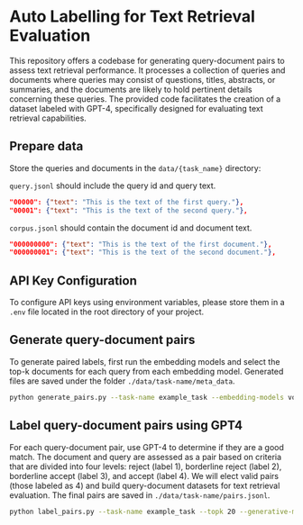 # Auto Labelling for Text Retrieval Evaluation
This repository offers a codebase for generating query-document pairs to assess text retrieval performance. It processes a collection of queries and documents where queries may consist of questions, titles, abstracts, or summaries, and the documents are likely to hold pertinent details concerning these queries. The provided code facilitates the creation of a dataset labeled with GPT-4, specifically designed for evaluating text retrieval capabilities.

## Prepare data
Store the queries and documents in the `data/{task_name}` directory:

`query.jsonl` should include the query id and query text.
```json
"00000": {"text": "This is the text of the first query."},
"00001": {"text": "This is the text of the second query."},
```

`corpus.jsonl` should contain the document id and document text.
```json
"000000000": {"text": "This is the text of the first document."},
"000000001": {"text": "This is the text of the second document."},
```

## API Key Configuration

To configure API keys using environment variables, please store them in a `.env` file located in the root directory of your project.

## Generate query-document pairs

To generate paired labels, first run the embedding models and select the top-k documents for each query from each embedding model. Generated files are saved under the folder `./data/task-name/meta_data`.

```bash
python generate_pairs.py --task-name example_task --embedding-models voyage-large-2,text-embedding-3-large --topk 20
```

## Label query-document pairs using GPT4

For each query-document pair, use GPT-4 to determine if they are a good match. The document and query are assessed as a pair based on criteria that are divided into four levels: reject (label 1), borderline reject (label 2), borderline accept (label 3), and accept (label 4). We will elect valid pairs (those labeled as 4) and build query-document datasets for text retrieval evaluation. The final pairs are saved in `./data/task-name/pairs.jsonl`.

```bash
python label_pairs.py --task-name example_task --topk 20 --generative-model gpt-4-0125-preview
```